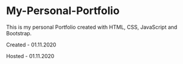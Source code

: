 # My-Personal-Portfolio

This is my personal Portfolio created with HTML, CSS, JavaScript and Bootstrap.


Created - 01.11.2020

Hosted - 01.11.2020
